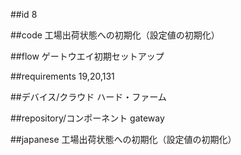 ##id
8

##code
工場出荷状態への初期化（設定値の初期化）

##flow
ゲートウエイ初期セットアップ

##requirements
19,20,131

##デバイス/クラウド
ハード・ファーム

##repository/コンポーネント
gateway

##japanese
工場出荷状態への初期化（設定値の初期化）

